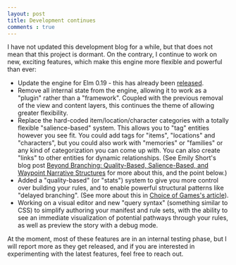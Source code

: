 ```yaml
---
layout: post
title: Development continues
comments : true
---
```


I have not updated this development blog for a while, but that does not mean that this project is dormant.  On the contrary, I continue to work on new, exciting features, which make this engine more flexible and powerful than ever:

- Update the engine for Elm 0.19 - this has already been [released](https://package.elm-lang.org/packages/jschomay/elm-narrative-engine/3.0.1/).
- Remove all internal state from the engine, allowing it to work as a "plugin" rather than a "framework".  Coupled with the previous removal of the view and content layers, this continues the theme of allowing greater flexibility.
- Replace the hard-coded item/location/character categories with a totally flexible "salience-based" system.  This allows you to "tag" entities however you see fit.  You could add tags for "items", "locations" and "characters", but you could also work with "memories" or "families" or any kind of categorization you can come up with.  You can also create "links" to other entities for dynamic relationships.  (See Emily Short's blog post [Beyond Branching: Quality-Based, Salience-Based, and Waypoint Narrative Structures](https://emshort.blog/2016/04/12/beyond-branching-quality-based-and-salience-based-narrative-structures/) for more about this, and the point below.)
- Added a "quality-based" (or "stats") system to give you more control over building your rules, and to enable powerful structural patterns like "delayed branching".  (See more about this in [Choice of Games's article](https://www.choiceofgames.com/2011/07/by-the-numbers-how-to-write-a-long-interactive-novel-that-doesnt-suck/)).
- Working on a visual editor and new "query syntax" (something similar to CSS) to simplify authoring your manifest and rule sets, with the ability to see an immediate visualization of potential pathways through your rules, as well as preview the story with a debug mode.

At the moment, most of these features are in an internal testing phase, but I will report more as they get released, and if you are interested in experimenting with the latest features, feel free to reach out.
